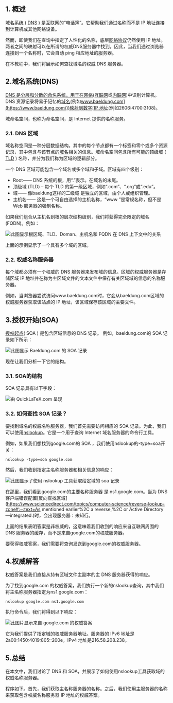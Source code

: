 ## 1. 概述

域名系统 ( [DNS](https://www.baeldung.com/cs/dns-intro) ) 是互联网的“电话簿”。它帮助我们通过名称而不是 IP 地址连接到计算机或其他网络设备。

然而，即使我们在查询中指定了人性化的名称，底层[网络协议](https://www.baeldung.com/cs/popular-network-protocols)仍然使用 IP 地址。两者之间的映射可以在所谓的权威DNS服务器中找到。因此，当我们通过浏览器连接到一个名称时，它会自动 ping 相应地址的服务器。

在本教程中，我们将展示如何查找域名的权威 DNS 服务器。

## 2.域名系统(DNS)

[DNS 是分层和分散的命名系统，用于在网络(互联网](https://www.baeldung.com/java-client-get-ip-address)或[内联网](https://en.wikipedia.org/wiki/Intranet))中识别计算机。DNS 资源记录将易于记忆的[域名](https://www.baeldung.com/cs/valid-characters-hostname)(例如[www.baeldung.com](https://www.baeldung.com/))映射到数字[IP 地址](https://www.baeldung.com/cs/ip-address-subnet-mask)(例如2606:4700:3108)。

域命名空间，也称为命名空间，是 Internet 提供的名称服务。

### 2.1. DNS 区域

域名称空间是一种分层数据结构。其中的每个节点都有一个标签和零个或多个资源记录，其中包含与该节点的[域名](https://www.baeldung.com/cs/valid-characters-hostname)相关的信息。域命名空间包含所有可能的顶级域 ( [TLD](https://www.baeldung.com/cs/dns-intro) ) 名称，并分为我们称为区域的逻辑部分。

一个 DNS 区域可能包含一个域名或多个域和子域。区域有四个级别：

-   Root—— DNS 系统的根，用“.”表示。在域名的末尾。
-   顶级域 (TLD) – 每个 TLD 的第一级区域，例如“.com”、“.org”或“.edu”。
-   域—— 像baeldung这样的二级域 是独立的区域，由个人或组织管理。
-   主机名—— 这是一个可自由选择的主机名称，“www ”是常规名称，但不是 Web 服务器的强制名称。

如果我们组合从主机名到根的层次结构级别，我们将获得完全限定的域名 (FQDN)。例如：

![此图显示根区域、TLD、Doman、主机名和 FQDN 在 DNS 上下文中的关系](https://www.baeldung.com/wp-content/uploads/sites/4/2022/05/DNS-Zones.png)

上面的示例显示了一个具有多个域的区域。

### 2.2. 权威名称服务器

每个域都必须有一个权威的 DNS 服务器来发布域的信息。区域的权威服务器是存储区域 IP 地址并在称为主区域文件的文本文件中保存有关区域域的信息的名称服务器。


例如，当浏览器尝试访问www.baeldung.com时，它会从baeldung.com区域的权威服务器获取该站点的 IP 地址，该区域保存该区域的主要文件。

## 3.授权开始(SOA)

[授权起点](https://en.wikipedia.org/wiki/SOA_record)( SOA ) 是包含区域信息的 DNS 记录。 例如，baeldung.com的 SOA 记录如下所示：

![此图显示 Baeldung.com 的 SOA 记录](https://www.baeldung.com/wp-content/uploads/sites/4/2022/05/SOA-Baeldung-1024x346.png)

现在让我们分析一下它的结构。

### 3.1. SOA的结构

SOA 记录具有以下字段：

![由 QuickLaTeX.com 呈现](https://www.baeldung.com/wp-content/ql-cache/quicklatex.com-e609b2ab5d57d0253992a5da5a279525_l3.svg)

### 3.2. 如何查找 SOA 记录？

要找到域名的权威名称服务器，我们首先需要访问相应的 SOA 记录。为此，我们可以使用[nslookup](https://www.baeldung.com/cs/dns-request-vpn)。它是一个用于查询 Internet 域名服务器的命令行工具。

例如，如果我们想找到google.com的 SOA ，我们使用nslookup的-type=soa开关：

```
nslookup -type=soa google.com
```

然后，我们收到指定主名称服务器和相关信息的响应：

![此图显示了使用 nslookup 工具获取给定域的 soa 记录](https://www.baeldung.com/wp-content/uploads/sites/4/2022/05/SOA-1024x543.png)

在那里，我们看到google.com的主要名称服务器 是 ns1.google.com。当为 DNS 客户端错误配置[反向查找区域](https://www.sciencedirect.com/topics/computer-science/reverse-lookup-zone#:~:text=As mentioned earlier%2C a reverse,%2C or Active Directory—integrated.)时，会出现服务器：未知行。

上面的结果表明答案是非权威的，这意味着我们收到的响应来自互联网周围的 DNS 服务器的缓存，而不是来自google.com的权威服务器。

要获得权威答案，我们需要将查询发送到google.com的权威服务器。

## 4.权威解答

权威答案是我们直接从持有区域文件主副本的主 DNS 服务器获得的响应。

为了找到google.com 的权威答案，我们执行一个新的nslookup查询，其中我们将主名称服务器指定为ns1.google.com：

```
nslookup google.com ns1.google.com
```

执行命令后，我们将得到以下响应：

![此图片显示来自 google.com 的权威答案](https://www.baeldung.com/wp-content/uploads/sites/4/2022/05/authoraritive-answer-google.png)

它为我们提供了指定域的权威服务器地址。服务器的 IPv6 地址是2a00:1450:4019:805::200e，IPv4 地址是216.58.208.238。

## 5.总结

在本文中，我们讨论了 DNS 和 SOA，并展示了如何使用nslookup工具获取域的权威名称服务器。

程序如下。首先，我们获取主名称服务器的名称。之后，我们使用主服务器的名称来获取包含权威名称服务器 IP 地址的权威答案。